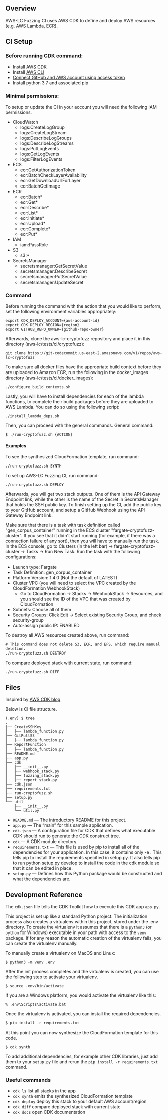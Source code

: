 ## Overview

AWS-LC Fuzzing CI uses AWS CDK to define and deploy AWS resources (e.g. AWS Lambda, ECR).

## CI Setup

### Before running CDK command:

* Install [AWS CDK](https://docs.aws.amazon.com/cdk/latest/guide/getting_started.html#getting_started_install)
* Install [AWS CLI](https://docs.aws.amazon.com/cli/latest/userguide/install-cliv2.html)
* [Connect GitHub and AWS account using access token](https://docs.aws.amazon.com/codebuild/latest/userguide/sample-access-tokens.html)
* Install python 3.7 and associated pip

### Minimal permissions:

To setup or update the CI in your account you will need the following IAM permissions. 

* CloudWatch
  * logs:CreateLogGroup
  * logs:CreateLogStream
  * logs:DescribeLogGroups
  * logs:DescribeLogStreams
  * logs:PutLogEvents
  * logs:GetLogEvents
  * logs:FilterLogEvents
* ECS
  * ecr:GetAuthorizationToken
  * ecr:BatchCheckLayerAvailability
  * ecr:GetDownloadUrlForLayer
  * ecr:BatchGetImage
* ECR
  * ecr:Batch*
  * ecr:Get*
  * ecr:Describe*
  * ecr:List*
  * ecr:Initiate*
  * ecr:Upload*
  * ecr:Complete*
  * ecr:Put*
* IAM
  * iam:PassRole
* S3
  * s3:*
* SecretsManager
  * secretsmanager:GetSecretValue
  * secretsmanager:DescribeSecret
  * secretsmanager:PutSecretValue
  * secretsmanager:UpdateSecret

### Command
Before running the command with the action that you would like to perform, set the following environment variables appropriately:
```
export CDK_DEPLOY_ACCOUNT={aws-account-id}
export CDK_DEPLOY_REGION={region}
export GITHUB_REPO_OWNER={github-repo-owner}
```

Afterwards, clone the aws-lc-cryptofuzz repository and place it in this directory (aws-lc/tests/ci/cryptofuzz):
```
git clone https://git-codecommit.us-east-2.amazonaws.com/v1/repos/aws-lc-cryptofuzz
```

To make sure all docker files have the appropriate build context before they are uploaded to Amazon ECR, run the following in the docker_images directory (aws-lc/tests/ci/docker_images):
```
./configure_build_contexts.sh
```

Lastly, you will have to install dependencies for each of the lambda functions, to complete their build packages before they are uploaded to AWS Lambda. You can do so using the following script:
```
./install_lambda_deps.sh
```

Then, you can proceed with the general commands.
General command:
```
$ ./run-cryptofuzz.sh {ACTION}
```

#### Examples

To see the synthesized CloudFormation template, run command:
```
./run-cryptofuzz.sh SYNTH
```

To set up AWS-LC Fuzzing CI, run command:
```
./run-cryptofuzz.sh DEPLOY
```
Afterwards, you will get two stack outputs. One of them is the API Gateway Endpoint link, while the other is the name of the Secret in SecretsManager that holds the SSH public key. To finish setting up the CI, add the public key to your GitHub account, and setup a GitHub Webhook using the API Gateway Endpoint link.

Make sure that there is a task with task definition called "gen_corpus_container" running in the ECS cluster "fargate-cryptofuzz-cluster". If you see that it didn't start running (for example, if there was a connection failure of any sort), then you will have to manually run the task. In the ECS console, go to Clusters (in the left bar) -> fargate-cryptofuzz-cluster -> Tasks -> Run New Task. Run the task with the following configurations:

* Launch type: Fargate
* Task Definition: gen_corpus_container
* Platform Version: 1.4.0 (Not the default of LATEST)
* Cluster VPC (you will need to select the VPC created by the CloudFormation WebhookStack)
  * Go to CloudFormation -> Stacks -> WebhookStack -> Resources, and you should see the ID of the VPC that was created by CloudFormation
* Subnets: Choose all of them
* Security Groups: Click Edit -> Select existing Security Group, and check security-group
* Auto-assign public IP: ENABLED

To destroy all AWS resources created above, run command:
```
# This command does not delete S3, ECR, and EFS, which require manual deletion.
./run-cryptofuzz.sh DESTROY
```

To compare deployed stack with current state, run command:
```
./run-cryptofuzz.sh DIFF
```

## Files

Inspired by [AWS CDK blog](https://aws.amazon.com/blogs/developer/getting-started-with-the-aws-cloud-development-kit-and-python/)

Below is CI file structure.

```
(.env) $ tree
.
├── CreateSSHKey
│   ├── lambda_function.py
├── GitPullS3
│   ├── lambda_function.py
├── ReportFunction
│   ├── lambda_function.py
├── README.md
├── app.py
├── cdk
│   ├── __init__.py
│   ├── webhook_stack.py
│   ├── fuzzing_stack.py
│   ├── report_stack.py
├── cdk.json
├── requirements.txt
├── run-cryptofuzz.sh
├── setup.py
└── util
    ├── __init__.py
    └── util.py
```
* `README.md` — The introductory README for this project.
* `app.py` — The “main” for this sample application.
* `cdk.json` — A configuration file for CDK that defines what executable CDK should run to generate the CDK construct tree.
* `cdk` — A CDK module directory
* `requirements.txt` — This file is used by pip to install all of the dependencies for your application. In this case, it contains only -e . This tells pip to install the requirements specified in setup.py. It also tells pip to run python setup.py develop to install the code in the cdk module so that it can be edited in place.
* `setup.py` — Defines how this Python package would be constructed and what the dependencies are.

## Development Reference

The `cdk.json` file tells the CDK Toolkit how to execute this CDK app `app.py`.

This project is set up like a standard Python project.  The initialization
process also creates a virtualenv within this project, stored under the .env
directory.  To create the virtualenv it assumes that there is a `python3`
(or `python` for Windows) executable in your path with access to the `venv`
package. If for any reason the automatic creation of the virtualenv fails,
you can create the virtualenv manually.

To manually create a virtualenv on MacOS and Linux:

```
$ python3 -m venv .env
```

After the init process completes and the virtualenv is created, you can use the following
step to activate your virtualenv.

```
$ source .env/bin/activate
```

If you are a Windows platform, you would activate the virtualenv like this:

```
% .env\Scripts\activate.bat
```

Once the virtualenv is activated, you can install the required dependencies.

```
$ pip install -r requirements.txt
```

At this point you can now synthesize the CloudFormation template for this code.

```
$ cdk synth
```

To add additional dependencies, for example other CDK libraries, just add
them to your `setup.py` file and rerun the `pip install -r requirements.txt`
command.

### Useful commands

 * `cdk ls`          list all stacks in the app
 * `cdk synth`       emits the synthesized CloudFormation template
 * `cdk deploy`      deploy this stack to your default AWS account/region
 * `cdk diff`        compare deployed stack with current state
 * `cdk docs`        open CDK documentation
